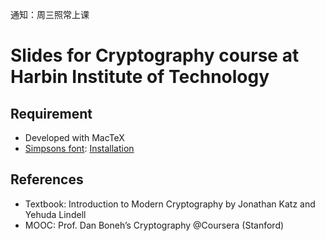 通知：周三照常上课

Slides for Cryptography course at Harbin Institute of Technology
==========

## Requirement
* Developed with MacTeX
* [Simpsons font](/simpsons.zip/): [Installation](http://tex.stackexchange.com/questions/28567/how-to-install-and-use-simpsons-font)

## References
* Textbook: Introduction to Modern Cryptography by Jonathan Katz and Yehuda Lindell
* MOOC: Prof. Dan Boneh’s Cryptography @Coursera (Stanford)



